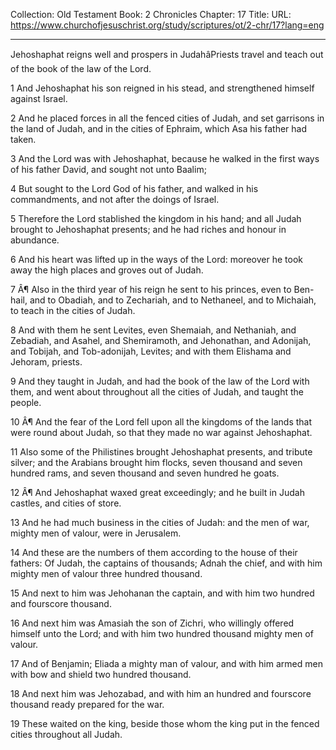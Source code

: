 Collection: Old Testament
Book: 2 Chronicles
Chapter: 17
Title: 
URL: https://www.churchofjesuschrist.org/study/scriptures/ot/2-chr/17?lang=eng

---

Jehoshaphat reigns well and prospers in JudahâPriests travel and teach out of the book of the law of the Lord.

1 And Jehoshaphat his son reigned in his stead, and strengthened himself against Israel.

2 And he placed forces in all the fenced cities of Judah, and set garrisons in the land of Judah, and in the cities of Ephraim, which Asa his father had taken.

3 And the Lord was with Jehoshaphat, because he walked in the first ways of his father David, and sought not unto Baalim;

4 But sought to the Lord God of his father, and walked in his commandments, and not after the doings of Israel.

5 Therefore the Lord stablished the kingdom in his hand; and all Judah brought to Jehoshaphat presents; and he had riches and honour in abundance.

6 And his heart was lifted up in the ways of the Lord: moreover he took away the high places and groves out of Judah.

7 Â¶ Also in the third year of his reign he sent to his princes, even to Ben-hail, and to Obadiah, and to Zechariah, and to Nethaneel, and to Michaiah, to teach in the cities of Judah.

8 And with them he sent Levites, even Shemaiah, and Nethaniah, and Zebadiah, and Asahel, and Shemiramoth, and Jehonathan, and Adonijah, and Tobijah, and Tob-adonijah, Levites; and with them Elishama and Jehoram, priests.

9 And they taught in Judah, and had the book of the law of the Lord with them, and went about throughout all the cities of Judah, and taught the people.

10 Â¶ And the fear of the Lord fell upon all the kingdoms of the lands that were round about Judah, so that they made no war against Jehoshaphat.

11 Also some of the Philistines brought Jehoshaphat presents, and tribute silver; and the Arabians brought him flocks, seven thousand and seven hundred rams, and seven thousand and seven hundred he goats.

12 Â¶ And Jehoshaphat waxed great exceedingly; and he built in Judah castles, and cities of store.

13 And he had much business in the cities of Judah: and the men of war, mighty men of valour, were in Jerusalem.

14 And these are the numbers of them according to the house of their fathers: Of Judah, the captains of thousands; Adnah the chief, and with him mighty men of valour three hundred thousand.

15 And next to him was Jehohanan the captain, and with him two hundred and fourscore thousand.

16 And next him was Amasiah the son of Zichri, who willingly offered himself unto the Lord; and with him two hundred thousand mighty men of valour.

17 And of Benjamin; Eliada a mighty man of valour, and with him armed men with bow and shield two hundred thousand.

18 And next him was Jehozabad, and with him an hundred and fourscore thousand ready prepared for the war.

19 These waited on the king, beside those whom the king put in the fenced cities throughout all Judah.
